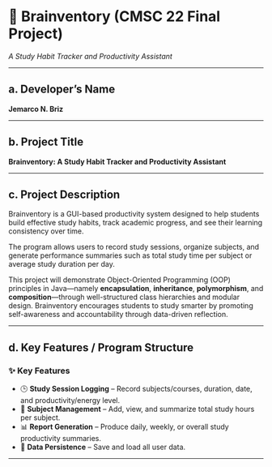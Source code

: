 # 🧠 Brainventory (CMSC 22 Final Project)
*A Study Habit Tracker and Productivity Assistant*


---

## a. Developer’s Name
**Jemarco N. Briz**


---

## b. Project Title
**Brainventory: A Study Habit Tracker and Productivity Assistant**

---

## c. Project Description
Brainventory is a GUI-based productivity system designed to help students build effective study habits, track academic progress, and see their learning consistency over time.  

The program allows users to record study sessions, organize subjects, and generate performance summaries such as total study time per subject or average study duration per day.  

This project will demonstrate Object-Oriented Programming (OOP) principles in Java—namely **encapsulation**, **inheritance**, **polymorphism**, and **composition**—through well-structured class hierarchies and modular design. Brainventory encourages students to study smarter by promoting self-awareness and accountability through data-driven reflection.

---

## d. Key Features / Program Structure

### ✨ Key Features
- 🕒 **Study Session Logging** – Record subjects/courses, duration, date, and productivity/energy level.  
- 📘 **Subject Management** – Add, view, and summarize total study hours per subject.  
- 📊 **Report Generation** – Produce daily, weekly, or overall study productivity summaries.  
- 💾 **Data Persistence** – Save and load all user data.


---


